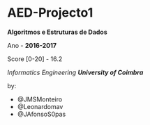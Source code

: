 # AED-Projecto1

__Algoritmos e Estruturas de Dados__

Ano - __2016-2017__

Score [0-20] - 16.2

*Informatics Engineering __University of Coimbra__*

by:
- @JMSMonteiro
- @Leonardomav
- @JAfonsoS0pas
